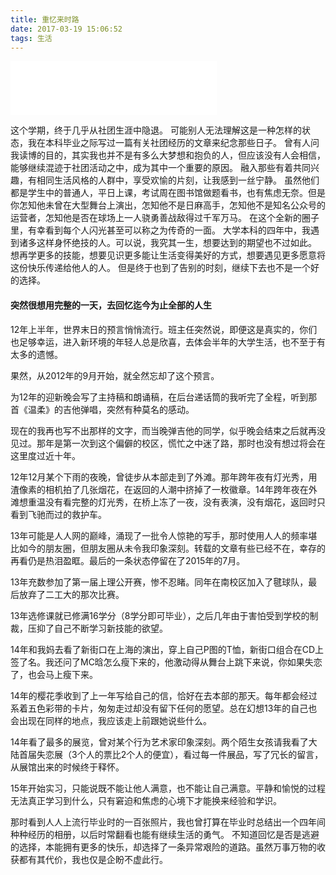 ```yaml
---
title: 重忆来时路
date: 2017-03-19 15:06:52
tags: 生活
---
```

<iframe frameborder="no" border="0" marginwidth="0" marginheight="0" width=330 height=86 src="//music.163.com/outchain/player?type=2&id=405253800&auto=0&height=66"></iframe>

这个学期，终于几乎从社团生涯中隐退。
可能别人无法理解这是一种怎样的状态，我在本科毕业之际写过一篇有关社团经历的文章来纪念那些日子。
曾有人问我读博的目的，其实我也并不是有多么大梦想和抱负的人，但应该没有人会相信，能够继续混迹于社团活动之中，成为其中一个重要的原因。
融入那些有着共同兴趣，有相同生活风格的人群中，享受欢愉的片刻，让我感到一丝宁静。<!--more-->
虽然他们都是学生中的普通人，平日上课，考试周在图书馆做题看书，也有焦虑无奈。但是你怎知他未曾在大型舞台上演出，怎知他不是日麻高手，怎知他不是知名公众号的运营者，怎知他是否在球场上一人骁勇善战敌得过千军万马。
在这个全新的圈子里，有幸看到每个人闪光甚至可以称之为传奇的一面。
大学本科的四年中，我遇到诸多这样身怀绝技的人。可以说，我究其一生，想要达到的期望也不过如此。
想再学更多的技能，想要见识更多能让生活变得美好的方式，想要遇见更多愿意将这份快乐传递给他人的人。
但是终于也到了告别的时刻，继续下去也不是一个好的选择。
#### 突然很想用完整的一天，去回忆迄今为止全部的人生
12年上半年，世界末日的预言悄悄流行。班主任突然说，即便这是真实的，你们也足够幸运，进入新环境的年轻人总是欣喜，去体会半年的大学生活，也不至于有太多的遗憾。

果然，从2012年的9月开始，就全然忘却了这个预言。

为12年的迎新晚会写了主持稿和朗诵稿，在后台递话筒的我听完了全程，听到那首《温柔》的吉他弹唱，突然有种莫名的感动。

现在的我再也写不出那样的文字，而当晚弹吉他的同学，似乎晚会结束之后就再没见过。那年是第一次到这个偏僻的校区，慌忙之中迷了路，那时也没有想过将会在这里度过近十年。

12年12月某个下雨的夜晚，曾徒步从本部走到了外滩。那年跨年夜有灯光秀，用渣像素的相机拍了几张烟花，在返回的人潮中挤掉了一枚徽章。14年跨年夜在外滩想重温没有看完整的灯光秀，在桥上冻了一夜，没有表演，没有烟花，返回时只看到飞驰而过的救护车。

13年可能是人人网的巅峰，涌现了一批令人惊艳的写手，那时使用人人的频率堪比如今的朋友圈，但朋友圈从未令我印象深刻。转载的文章有些已经不在，幸存的再看仍是热泪盈眶。最后的一条状态停留在了2015年的7月。

13年充数参加了第一届上理公开赛，惨不忍睹。同年在南校区加入了毽球队，最后放弃了二工大的那次比赛。

13年选修课就已修满16学分（8学分即可毕业），之后几年由于害怕受到学校的制裁，压抑了自己不断学习新技能的欲望。

14年和我妈去看了新街口在上海的演出，穿上自己P图的T恤，新街口组合在CD上签了名。我还问了MC晗怎么瘦下来的，他激动得从舞台上跳下来说，你如果失恋了，也会马上瘦下来。

14年的樱花季收到了上一年写给自己的信，恰好在去本部的那天。每年都会经过系着五色彩带的卡片，匆匆走过却没有留下任何的愿望。总在幻想13年的自己也会出现在同样的地点，我应该走上前跟她说些什么。

14年看了最多的展览，曾对某个行为艺术家印象深刻。两个陌生女孩请我看了大陆首届失恋展（3个人的票比2个人的便宜），看过每一件展品，写了冗长的留言，从展馆出来的时候终于释怀。

15年开始实习，只能说既不能让他人满意，也不能让自己满意。平静和愉悦的过程无法真正学习到什么，只有窘迫和焦虑的心境下才能换来经验和学识。

那时看到人人上流行毕业时的一百张照片，我也曾打算在毕业时总结出一个四年间种种经历的相册，以后时常翻看也能有继续生活的勇气。
不知道回忆是否是逃避的选择，本能拥有更多的快乐，却选择了一条异常艰险的道路。虽然万事万物的收获都有其代价，我也仅是企盼不虚此行。

